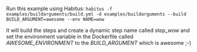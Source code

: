 Run this example using Habitus: `habitus -f examples/buildarguments/build.yml -d examples/buildarguments --build BUILD_ARGUMENT=awesome --env NAME=wow`

It will build the steps and create a dynamic step name called *step_wow* and set the environment variable in the Dockerfile called *AWESOME_ENVIRONMENT* to the *BUILD_ARGUMENT* which is awesome ;-)
